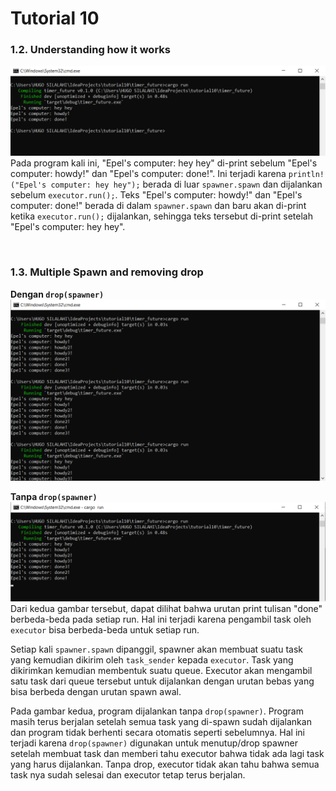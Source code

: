 # Tutorial 10

### 1.2. Understanding how it works

![1.2](images/experiment_1.2.png)
Pada program kali ini, "Epel's computer: hey hey" di-print sebelum "Epel's computer: howdy!" dan "Epel's computer: done!". Ini terjadi karena `println!("Epel's computer: hey hey");` berada di luar `spawner.spawn` dan dijalankan sebelum `executor.run();`. Teks "Epel's computer: howdy!" dan "Epel's computer: done!" berada di dalam `spawner.spawn` dan baru akan di-print ketika `executor.run();` dijalankan, sehingga teks tersebut di-print setelah "Epel's computer: hey hey".

<br>

### 1.3. Multiple Spawn and removing drop

**Dengan `drop(spawner)`**
![1.3](images/drop_2.png)

**Tanpa `drop(spawner)`**
![1.3](images/no_drop.png)
Dari kedua gambar tersebut, dapat dilihat bahwa urutan print tulisan "done" berbeda-beda pada setiap run. Hal ini terjadi karena pengambil task oleh `executor` bisa berbeda-beda untuk setiap run.

Setiap kali `spawner.spawn` dipanggil, spawner akan membuat suatu task yang kemudian dikirim oleh `task_sender` kepada `executor`. Task yang dikirimkan kemudian membentuk suatu queue. Executor akan mengambil satu task dari queue tersebut untuk dijalankan dengan urutan bebas yang bisa berbeda dengan urutan spawn awal.

Pada gambar kedua, program dijalankan tanpa `drop(spawner)`. Program masih terus berjalan setelah semua task yang di-spawn sudah dijalankan dan program tidak berhenti secara otomatis seperti sebelumnya. Hal ini terjadi karena `drop(spawner)` digunakan untuk menutup/drop spawner setelah membuat task dan memberi tahu executor bahwa tidak ada lagi task yang harus dijalankan. Tanpa drop, executor tidak akan tahu bahwa semua task nya sudah selesai dan executor tetap terus berjalan.